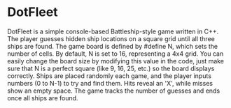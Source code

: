 # DotFleet
DotFleet is a simple console-based Battleship-style game written in C++. The player guesses hidden ship locations on a square grid until all three ships are found. The game board is defined by #define N, which sets the number of cells. By default, N is set to 16, representing a 4x4 grid. You can easily change the board size by modifying this value in the code, just make sure that N is a perfect square (like 9, 16, 25, etc.) so the board displays correctly. Ships are placed randomly each game, and the player inputs numbers (0 to N-1) to try and find them. Hits reveal an 'X', while misses show an empty space. The game tracks the number of guesses and ends once all ships are found.
